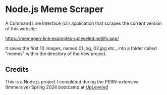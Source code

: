 # Node.js Meme Scraper

A Command Line Interface (cli) application that scrapes the current version of this website:

https://memegen-link-examples-upleveled.netlify.app/

It saves the first 10 images, named 01.jpg, 02.jpg etc., into a folder called "memes" within the directory of the new project.

## Credits
This is a Node.js project I completed during the PERN-extensive (Immersive) Spring 2024 bootcamp at [UpLeveled](https://github.com/upleveled)
